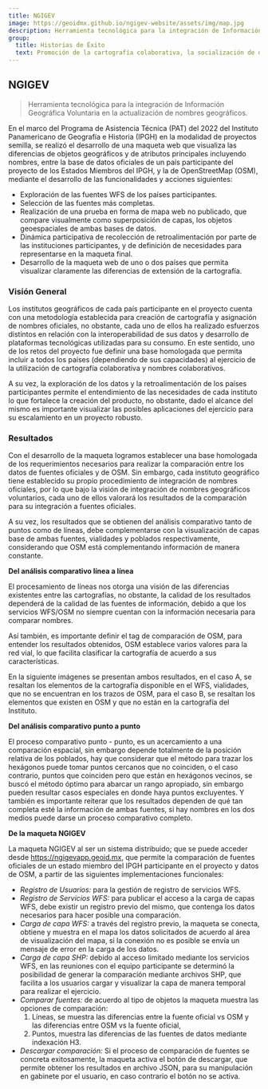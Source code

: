 ```yaml
---
title: NGIGEV
image: https://geoidmx.github.io/ngigev-website/assets/img/map.jpg
description: Herramienta tecnológica para la integración de Información Geográfica Voluntaria en la actualización de nombres geográficos.
group:
  title: Historias de Éxito
  text: Promoción de la cartografía colaborativa, la socialización de datos abiertos, y el uso de tecnología libre.
---
```


## NGIGEV
> Herramienta tecnológica para la integración de Información Geográfica Voluntaria en la actualización de nombres geográficos.

En el marco del Programa de Asistencia Técnica (PAT) del 2022 del Instituto Panamericano de Geografía e Historia (IPGH) en la modalidad de proyectos semilla, se realizó el desarrollo de una maqueta web que visualiza las diferencias de objetos geográficos y de atributos principales incluyendo nombres, entre la base de datos oficiales de un país participante del proyecto de los Estados Miembros del IPGH, y la de OpenStreetMap (OSM), mediante el desarrollo de las funcionalidades y acciones siguientes:

- Exploración de las fuentes WFS de los países participantes.
- Selección de las fuentes más completas. 
- Realización de una prueba en forma de mapa web no publicado, que compare visualmente como superposición de capas, los objetos geoespaciales de ambas bases de datos.
- Dinámica participativa de recolección de retroalimentación por parte de las instituciones participantes, y de definición de necesidades para representarse en la maqueta final.
- Desarrollo de la maqueta web de uno o dos países que permita visualizar claramente las diferencias de extensión de la cartografía.


### Visión General

Los institutos geográficos de cada país participante en el proyecto cuenta con una metodología establecida para creación de cartografía y asignación de nombres oficiales, no obstante, cada uno de ellos ha realizado esfuerzos distintos en relación con la interoperabilidad de sus datos y desarrollo de plataformas tecnológicas utilizadas para su consumo. En este sentido, uno de los retos del proyecto fue definir una base homologada que permita incluir a todos los países (dependiendo de sus capacidades) al ejercicio de la utilización de cartografía colaborativa y nombres colaborativos.

A su vez, la exploración de los datos y la retroalimentación de los países  participantes permite el entendimiento de las necesidades de cada instituto lo que fortalece la creación del producto, no obstante, dado el alcance del mismo es importante visualizar las posibles aplicaciones del ejercicio para su escalamiento en un proyecto robusto.

### Resultados
Con el desarrollo de la maqueta logramos establecer una base homologada de los requerimientos necesarios para realizar la comparación entre los datos de fuentes oficiales y de OSM. Sin embargo, cada instituto geográfico tiene establecido su propio procedimiento de integración de nombres oficiales, por lo que bajo la visión de integración de nombres geográficos voluntarios, cada uno de ellos valorará los resultados de la comparación para su integración a fuentes oficiales. 

A su vez, los resultados que se obtienen del análisis comparativo tanto de puntos como de líneas, debe complementarse con la visualización de capas base de ambas fuentes, vialidades y poblados respectivamente,  considerando que OSM está complementando información de manera constante.


**Del análisis comparativo línea a línea**

El procesamiento de líneas nos otorga una visión de las diferencias existentes entre las cartografías, no obstante, la calidad de los resultados dependerá de la calidad de las fuentes de información, debido a que los servicios WFS/OSM no siempre cuentan con la información necesaria para comparar nombres. 

Así también, es importante definir el tag de comparación de OSM, para entender los resultados obtenidos, OSM establece varios valores para la red vial, lo que facilita clasificar la cartografía de acuerdo a sus características.  

En la siguiente imágenes se presentan ambos resultados, en el caso A, se resaltan los elementos de la cartografía disponible en el WFS, vialidades, que no se encuentran en los trazos de OSM, para el caso B, se resaltan los elementos que existen en OSM y que no están en la cartografía del Instituto.


**Del análisis comparativo punto a punto**

El proceso comparativo punto - punto, es un acercamiento a una comparación espacial, sin embargo depende totalmente de la posición relativa de los poblados, hay que considerar que el método para trazar los hexágonos puede tomar puntos cercanos que no coinciden, o el caso contrario, puntos que coinciden pero que están en hexágonos vecinos, se buscó el método óptimo para abarcar un rango apropiado, sin embargo pueden resultar casos especiales en donde haya puntos excluyentes. Y también es importante reiterar que los resultados dependen de qué tan completa esté la información de ambas fuentes, si hay nombres en los dos medios puede darse un proceso comparativo completo.

**De la maqueta NGIGEV**

La maqueta NGIGEV al ser un sistema distribuido; que se puede acceder desde https://ngigevapp.geoid.mx, que permite la comparación de fuentes oficiales de un estado miembro del IPGH participante en el proyecto y datos de OSM, a partir de las siguientes implementaciones funcionales:

- *Registro de Usuarios:* para la gestión de registro de servicios WFS.
- *Registro de Servicios WFS:* para publicar el acceso a la carga de capas WFS, debe existir un registro previo del mismo, que contenga los datos necesarios para hacer posible una comparación.
- *Carga de capa WFS:* a través del registro previo, la maqueta se conecta, obtiene y muestra en el mapa los datos solicitados de acuerdo al área de visualización del mapa, si la conexión no es posible se envía un mensaje de error en la carga de los datos.
- *Carga de capa SHP:* debido al acceso limitado mediante los servicios WFS, en las reuniones con el equipo participante se determinó la posibilidad de generar la comparación mediante archivos SHP, que facilita a los usuarios cargar y visualizar la capa de manera temporal para realizar el ejercicio. 
- *Comparar fuentes:* de acuerdo al tipo de objetos la maqueta muestra las opciones de comparación:
    1. Líneas, se muestra las diferencias entre la fuente oficial vs OSM y las diferencias entre OSM vs la fuente oficial, 
    2. Puntos, muestra las diferencias de las fuentes de datos mediante indexación H3. 
- *Descargar comparación:* Si el proceso de comparación de fuentes se concreta exitosamente, la maqueta activa el botón de descargar, que permite obtener los resultados en archivo JSON, para su manipulación en gabinete por el usuario, en caso contrario el botón no se activa.